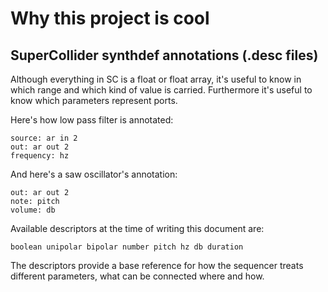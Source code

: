 # Why this project is cool

## SuperCollider synthdef annotations (.desc files)

Although everything in SC is a float or float array,
it's useful to know in which range and which kind of value is carried.
Furthermore it's useful to know which parameters represent ports.

Here's how low pass filter is annotated:

    source: ar in 2
    out: ar out 2
    frequency: hz

And here's a saw oscillator's annotation:

    out: ar out 2
    note: pitch
    volume: db

Available descriptors at the time of writing this document are:

    boolean unipolar bipolar number pitch hz db duration

The descriptors provide a base reference for
how the sequencer treats different parameters,
what can be connected where and how.
